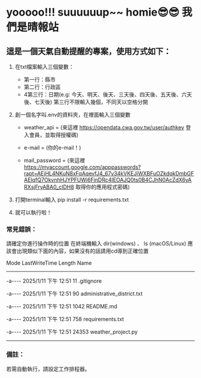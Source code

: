 # yooooo!!! suuuuuup~~ homie😎😎 我們是晴報站
## 這是一個天氣自動提醒的專案，使用方式如下：

1. 在txt檔案輸入三個變數：  
    - 第一行：縣市  
    - 第二行：行政區  
    - 4第三行：日期(e.g: 今天、明天、後天、三天後、四天後、五天後、六天後、七天後) 第三行不限輸入幾個，不同天以空格分開  


2. 創一個名字叫.env的資料夾，在裡面輸入三個變數  
    - weather_api = (來這裡 https://opendata.cwa.gov.tw/user/authkey 登入會員，並取得授權碼)  

    - e-mail = (你的e-mail！)  

    - mail_password = (來這裡 https://myaccount.google.com/apppasswords?rapt=AEjHL4NKuN8xFqAqevfJ4_67v34kVKEJiWXBFuOZkdqkDmbGFAElqfQ7OkvnhHJYPFUWi6FinDRc4IEOAJQ0ts0B4CJhN0AcZdX6yARXsjFryABA0_cIDH8  取得你的應用程式密碼)  

3. 打開terminal輸入 pip install -r requirements.txt  

4. 就可以執行啦！

### 常見錯誤：
請確定你進行操作時的位置
在終端機輸入 dir(windows) 、 ls (macOS/Linux)
應該會出現類似下面的內容，如果沒有的話請用cd導到正確位置

Mode                 LastWriteTime         Length Name
----                 -------------         ------ ----
-a----         2025/1/11  下午 12:51             11 .gitignore                                                                                                                    

-a----         2025/1/11  下午 12:51             90 administrative_district.txt                                                                                                   

-a----         2025/1/11  下午 12:51           1042 README.md                                                                                                                     

-a----         2025/1/11  下午 12:51            758 requirements.txt                                                                                                              

-a----         2025/1/11  下午 12:51          24353 weather_project.py                                                                                                            

---
### 備註：
若需自動執行，請設定工作排程器。